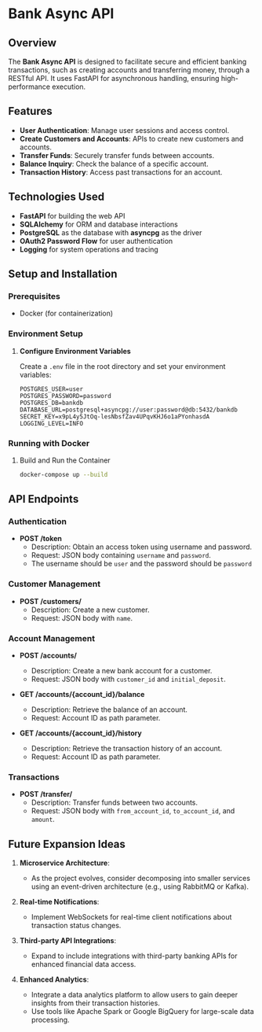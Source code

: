 # Bank Async API

## Overview

The **Bank Async API** is designed to facilitate secure and efficient banking transactions, such as creating accounts and transferring money, through a RESTful API. It uses FastAPI for asynchronous handling, ensuring high-performance execution.

## Features

- **User Authentication**: Manage user sessions and access control.
- **Create Customers and Accounts**: APIs to create new customers and accounts.
- **Transfer Funds**: Securely transfer funds between accounts.
- **Balance Inquiry**: Check the balance of a specific account.
- **Transaction History**: Access past transactions for an account.
  
## Technologies Used

- **FastAPI** for building the web API
- **SQLAlchemy** for ORM and database interactions
- **PostgreSQL** as the database with **asyncpg** as the driver
- **OAuth2 Password Flow** for user authentication
- **Logging** for system operations and tracing

## Setup and Installation

### Prerequisites

- Docker (for containerization)

### Environment Setup

1. **Configure Environment Variables**

   Create a `.env` file in the root directory and set your environment variables:

   ```env
   POSTGRES_USER=user
   POSTGRES_PASSWORD=password
   POSTGRES_DB=bankdb
   DATABASE_URL=postgresql+asyncpg://user:password@db:5432/bankdb
   SECRET_KEY=x9pL4y5JtOq-lesNbsfZav4UPqvKHJ6o1aPYonhasdA
   LOGGING_LEVEL=INFO
   ```

### Running with Docker

1. Build and Run the Container

   ```bash
   docker-compose up --build
   ```

## API Endpoints

### Authentication

- **POST /token**
  - Description: Obtain an access token using username and password.
  - Request: JSON body containing `username` and `password`.
  - The username should be `user` and the password should be `password`

### Customer Management

- **POST /customers/**
  - Description: Create a new customer.
  - Request: JSON body with `name`.

### Account Management

- **POST /accounts/**
  - Description: Create a new bank account for a customer.
  - Request: JSON body with `customer_id` and `initial_deposit`.
  
- **GET /accounts/{account_id}/balance**
  - Description: Retrieve the balance of an account.
  - Request: Account ID as path parameter.

- **GET /accounts/{account_id}/history**
  - Description: Retrieve the transaction history of an account.
  - Request: Account ID as path parameter.

### Transactions

- **POST /transfer/**
  - Description: Transfer funds between two accounts.
  - Request: JSON body with `from_account_id`, `to_account_id`, and `amount`.

## Future Expansion Ideas

1. **Microservice Architecture**:
   - As the project evolves, consider decomposing into smaller services using an event-driven architecture (e.g., using RabbitMQ or Kafka).

2. **Real-time Notifications**:
   - Implement WebSockets for real-time client notifications about transaction status changes.

3. **Third-party API Integrations**:
   - Expand to include integrations with third-party banking APIs for enhanced financial data access.

4. **Enhanced Analytics**:
   - Integrate a data analytics platform to allow users to gain deeper insights from their transaction histories.
   - Use tools like Apache Spark or Google BigQuery for large-scale data processing.
